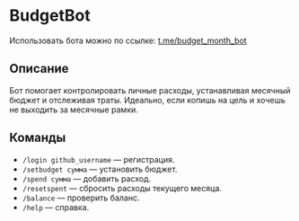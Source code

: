 # BudgetBot

Использовать бота можно по ссылке: [t.me/budget_month_bot](https://t.me/budget_month_bot)

## Описание

Бот помогает контролировать личные расходы, устанавливая месячный бюджет и отслеживая траты. Идеально, если копишь на цель и хочешь не выходить за месячные рамки.

## Команды

- `/login github_username` — регистрация.
- `/setbudget сумма` — установить бюджет.
- `/spend сумма` — добавить расход.
- `/resetspent` — сбросить расходы текущего месяца.
- `/balance` — проверить баланс.
- `/help` — справка.

